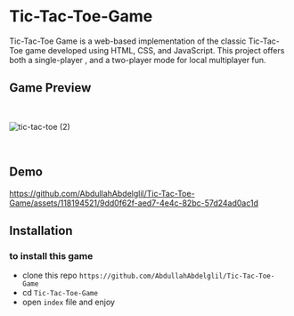 # Tic-Tac-Toe-Game
Tic-Tac-Toe Game is a web-based implementation of the classic Tic-Tac-Toe game developed using HTML, CSS, and JavaScript. This project offers both a single-player , and a two-player mode for local multiplayer fun.

## Game Preview

<br>

![tic-tac-toe (2)](https://github.com/AbdullahAbdelglil/Tic-Tac-Toe-Game/assets/118194521/21a14eb0-162e-4c45-8518-15fa96fe8bea)

<br>

## Demo

https://github.com/AbdullahAbdelglil/Tic-Tac-Toe-Game/assets/118194521/9dd0f62f-aed7-4e4c-82bc-57d24ad0ac1d


## Installation

### to install this game 
- clone this repo `https://github.com/AbdullahAbdelglil/Tic-Tac-Toe-Game`
- cd `Tic-Tac-Toe-Game`
- open `index` file and enjoy 
